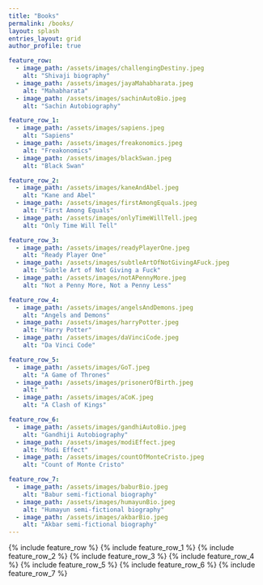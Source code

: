 ```yaml
---
title: "Books"
permalink: /books/
layout: splash
entries_layout: grid
author_profile: true

feature_row:
  - image_path: /assets/images/challengingDestiny.jpeg
    alt: "Shivaji biography"
  - image_path: /assets/images/jayaMahabharata.jpeg
    alt: "Mahabharata"
  - image_path: /assets/images/sachinAutoBio.jpeg
    alt: "Sachin Autobiography"

feature_row_1:
  - image_path: /assets/images/sapiens.jpeg
    alt: "Sapiens"
  - image_path: /assets/images/freakonomics.jpeg
    alt: "Freakonomics"
  - image_path: /assets/images/blackSwan.jpeg
    alt: "Black Swan"

feature_row_2:
  - image_path: /assets/images/kaneAndAbel.jpeg
    alt: "Kane and Abel"
  - image_path: /assets/images/firstAmongEquals.jpeg
    alt: "First Among Equals"
  - image_path: /assets/images/onlyTimeWillTell.jpeg
    alt: "Only Time Will Tell"

feature_row_3:
  - image_path: /assets/images/readyPlayerOne.jpeg
    alt: "Ready Player One"
  - image_path: /assets/images/subtleArtOfNotGivingAFuck.jpeg
    alt: "Subtle Art of Not Giving a Fuck"
  - image_path: /assets/images/notAPennyMore.jpeg
    alt: "Not a Penny More, Not a Penny Less"

feature_row_4:
  - image_path: /assets/images/angelsAndDemons.jpeg
    alt: "Angels and Demons"
  - image_path: /assets/images/harryPotter.jpeg
    alt: "Harry Potter"
  - image_path: /assets/images/daVinciCode.jpeg
    alt: "Da Vinci Code"

feature_row_5:
  - image_path: /assets/images/GoT.jpeg
    alt: "A Game of Thrones"
  - image_path: /assets/images/prisonerOfBirth.jpeg
    alt: ""
  - image_path: /assets/images/aCoK.jpeg
    alt: "A Clash of Kings"

feature_row_6:
  - image_path: /assets/images/gandhiAutoBio.jpeg
    alt: "Gandhiji Autobiography"
  - image_path: /assets/images/modiEffect.jpeg
    alt: "Modi Effect"
  - image_path: /assets/images/countOfMonteCristo.jpeg
    alt: "Count of Monte Cristo"

feature_row_7:
  - image_path: /assets/images/baburBio.jpeg
    alt: "Babur semi-fictional biography"
  - image_path: /assets/images/humayunBio.jpeg
    alt: "Humayun semi-fictional biography"
  - image_path: /assets/images/akbarBio.jpeg
    alt: "Akbar semi-fictional biography"
---
```


{% include feature_row %}
{% include feature_row_1 %}
{% include feature_row_2 %}
{% include feature_row_3 %}
{% include feature_row_4 %}
{% include feature_row_5 %}
{% include feature_row_6 %}
{% include feature_row_7 %}
